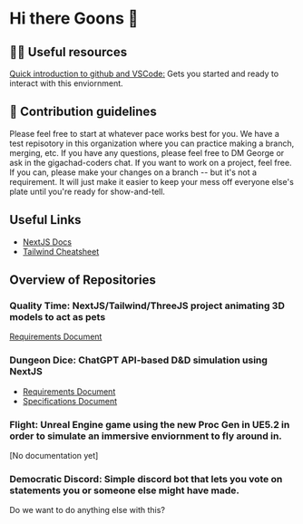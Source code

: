 # Hi there Goons 👋

## 👩‍💻 Useful resources

<a href="https://docs.google.com/document/d/184nnZfxyJerUVU_V218xf5mTuo9j3KJdPNPttHNWlRk/edit?usp=sharing">Quick introduction to github and VSCode:</a> Gets you started and ready to interact with this enviornment.

## 🌈 Contribution guidelines 
Please feel free to start at whatever pace works best for you. We have a test repisotory in this organization where you can practice making a branch, merging, etc. If you have any questions, please feel free to DM George or ask in the gigachad-coders chat. If you want to work on a project, feel free. If you can, please make your changes on a branch -- but it's not a requirement. It will just make it easier to keep your mess off everyone else's plate until you're ready for show-and-tell.
<!--

**Here are some ideas to get you started:**

🙋‍♀️ A short introduction - what is your organization all about?
 how can the community get involved?
 - where can the community find your docs? Is there anything else the community should know?
🍿 Fun facts - what does your team eat for breakfast?
🧙 Remember, you can do mighty things with the power of [Markdown](https://docs.github.com/github/writing-on-github/getting-started-with-writing-and-formatting-on-github/basic-writing-and-formatting-syntax)
-->
## Useful Links
<ul>
<li><a href="https://nextjs.org/docs">NextJS Docs</a></li>
<li><a href="https://nerdcave.com/tailwind-cheat-sheet">Tailwind Cheatsheet</a></li>
</ul>


## Overview of Repositories

### Quality Time: NextJS/Tailwind/ThreeJS project animating 3D models to act as pets
<a href="https://docs.google.com/document/d/17J0eFzJL_kEmb5rnsEoRCH8HBI3Uga98jNfqA3Ru4zQ/edit?usp=sharing">Requirements Document </a>

### Dungeon Dice: ChatGPT API-based D&D simulation using NextJS
<ul>
<li><a href="https://docs.google.com/document/d/1Nj-G4Uc2UCB3Fknp2u-7fS4SBNbvVicT6LOqgSSJblo/edit?usp=sharing">Requirements Document </a></li>
<li><a href="https://docs.google.com/document/d/1zBuIagFjLE4idIolqbYizqPHyd2IfcX4G08W2OJxitI/edit?usp=sharing">Specifications Document </a></li>
</ul>

### Flight: Unreal Engine game using the new Proc Gen in UE5.2 in order to simulate an immersive enviornment to fly around in.
[No documentation yet]

### Democratic Discord: Simple discord bot that lets you vote on statements you or someone else might have made.
Do we want to do anything else with this?
